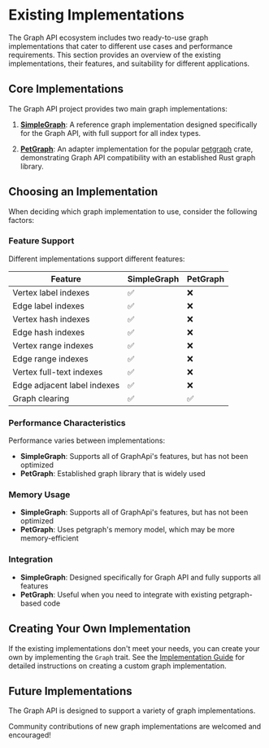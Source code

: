 # Existing Implementations

The Graph API ecosystem includes two ready-to-use graph implementations that cater to different use cases and
performance requirements. This section provides an overview of the existing implementations, their features, and
suitability for different applications.

## Core Implementations

The Graph API project provides two main graph implementations:

1. **[SimpleGraph](./implementations/simple_graph.md)**: A reference graph implementation designed specifically for
   the Graph API, with full support for all index types.

2. **[PetGraph](./implementations/pet_graph.md)**: An adapter implementation for the
   popular [petgraph](https://crates.io/crates/petgraph) crate, demonstrating Graph API compatibility with an
   established
   Rust graph library.

## Choosing an Implementation

When deciding which graph implementation to use, consider the following factors:

### Feature Support

Different implementations support different features:

| Feature                     | SimpleGraph | PetGraph |
|-----------------------------|-------------|----------|
| Vertex label indexes        | ✅           | ❌        |
| Edge label indexes          | ✅           | ❌        |
| Vertex hash indexes         | ✅           | ❌        |
| Edge hash indexes           | ✅           | ❌        |
| Vertex range indexes        | ✅           | ❌        |
| Edge range indexes          | ✅           | ❌        |
| Vertex full-text indexes    | ✅           | ❌        |
| Edge adjacent label indexes | ✅           | ❌        |
| Graph clearing              | ✅           | ✅        |

### Performance Characteristics

Performance varies between implementations:

- **SimpleGraph**: Supports all of GraphApi's features, but has not been optimized
- **PetGraph**: Established graph library that is widely used

### Memory Usage

- **SimpleGraph**: Supports all of GraphApi's features, but has not been optimized
- **PetGraph**: Uses petgraph's memory model, which may be more memory-efficient

### Integration

- **SimpleGraph**: Designed specifically for Graph API and fully supports all features
- **PetGraph**: Useful when you need to integrate with existing petgraph-based code

## Creating Your Own Implementation

If the existing implementations don't meet your needs, you can create your own by implementing the `Graph` trait. See
the [Implementation Guide](../implementation/guide) for detailed instructions on creating a custom graph implementation.

## Future Implementations

The Graph API is designed to support a variety of graph implementations.

Community contributions of new graph implementations are welcomed and encouraged!